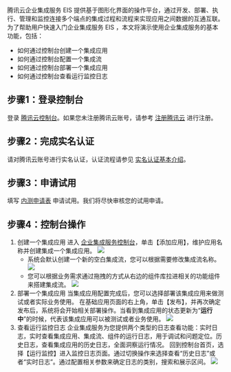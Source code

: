 腾讯云企业集成服务 EIS 提供基于图形化界面的操作平台，通过开发、部署、执行、管理和监控连接多个端点的集成过程和流程来实现应用之间数据的互通互联。
为了帮助用户快速入门企业集成服务 EIS ，本文将演示使用企业集成服务的基本功能，包括：
- 如何通过控制台创建一个集成应用
- 如何通过控制台配置一个集成流
- 如何通过控制台部署一个集成应用
- 如何通过控制台查看运行监控日志



## 步骤1：登录控制台
登录 [腾讯云控制台](https://console.cloud.tencent.com/)。如果您未注册腾讯云账号，请参考 [注册腾讯云](https://cloud.tencent.com/document/product/378/17985) 进行注册。

## 步骤2：完成实名认证

请对腾讯云账号进行实名认证，认证流程请参见 [实名认证基本介绍](https://cloud.tencent.com/document/product/378/3629)。

## 步骤3：申请试用

填写 [内测申请表](https://cloud.tencent.com/apply/p/5tgx7ibxzl) 申请试用。我们将尽快审核您的试用申请。

## 步骤4：控制台操作

1. 创建一个集成应用
进入 [企业集成服务控制台](https://console.cloud.tencent.com/eis)，单击【添加应用】，维护应用名称并创建集成一个集成应用。
![](https://main.qcloudimg.com/raw/c348776a167be045a9ad51d419102a59.jpg)
	- 系统会默认创建一个新的空白集成流，您可以根据需要修改集成流名称。
	![](https://main.qcloudimg.com/raw/1ef70098e9aa3465943239e17497318c.jpg)
	- 您可以根据业务需求通过拖拽的方式从右边的组件库拉进相关的功能组件来搭建集成流。
![](https://main.qcloudimg.com/raw/262d316206bc23e40a3192bafbbdcc3f.jpg)
2. 部署一个集成应用
当集成应用配置完成后，您可以选择部署该集成应用来做测试或者实际业务使用。
在基础应用页面的右上角，单击【发布】，并再次确定发布后，系统将会开始相关部署操作。当看到集成应用的状态更新为“**运行中**”的时候，代表该集成应用可以被测试或者业务使用。
![](https://main.qcloudimg.com/raw/eeea3506c8d540863601e0e59a7929ba.jpg)
3. 查看运行监控日志
企业集成服务为您提供两个类型的日志查看功能：实时日志，实时查看集成应用、集成流、组件的运行日志，用于调试和问题定位。历史日志，查看集成应用的历史日志，全面洞察运行情况。
回到控制台首页，选择【运行监控】进入监控日志页面。通过切换操作来选择查看“历史日志”或者“实时日志”。通过配置相关参数来确定日志的类别，搜索和展示区间。
![](https://main.qcloudimg.com/raw/26847e98323d6bee04d7aecae3341305.jpg)
